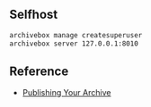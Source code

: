 ## Selfhost

```sh
archivebox manage createsuperuser
archivebox server 127.0.0.1:8010
```

## Reference

- [Publishing Your Archive](https://docs.archivebox.io/en/master/Publishing-Your-Archive.html)